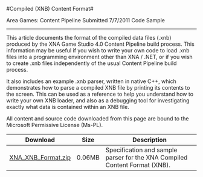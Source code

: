
#Compiled (XNB) Content Format#

Area
Games: Content Pipeline
Submitted
7/7/2011
Code Sample

---

This article documents the format of the compiled data files (.xnb) produced by the XNA Game Studio 4.0 Content Pipeline build process. This information may be useful if you wish to write your own code to load .xnb files into a programming environment other than XNA / .NET, or if you wish to create .xnb files independently of the usual Content Pipeline build process.

It also includes an example .xnb parser, written in native C++, which demonstrates how to parse a compiled XNB file by printing its contents to the screen. This can be used as a reference to help you understand how to write your own XNB loader, and also as a debugging tool for investigating exactly what data is contained within an XNB file.


All content and source code downloaded from this page are bound to the Microsoft Permissive License (Ms-PL).

Download | Size | Description
---|---|---|
[XNA_XNB_Format.zip](https://github.com/kniEngine/XNAGameStudio/blob/master/Samples/XNA_XNB_Format.zip?raw=true) | 0.06MB | Specification and sample parser for the XNA Compiled Content Format (XNB).
